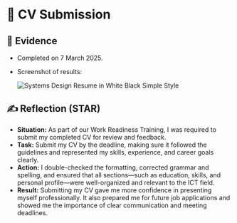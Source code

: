 # 📘 CV Submission

## 📄 Evidence
- Completed on 7 March 2025.
- Screenshot of results:

  ![Systems Design Resume in White Black Simple Style](https://github.com/user-attachments/assets/16ad0e1a-d169-48c3-a3bd-bbd521d6380e)


## ✍️ Reflection (STAR)
- **Situation:**  As part of our Work Readiness Training, I was required to submit my completed CV for review and feedback.
- **Task:**  Submit my CV by the deadline, making sure it followed the guidelines and represented my skills, experience, and career goals clearly.
- **Action:**  I double-checked the formatting, corrected grammar and spelling, and ensured that all sections—such as education, skills, and personal profile—were well-organized and relevant to the ICT field. 
- **Result:**  Submitting my CV gave me more confidence in presenting myself professionally. It also prepared me for future job applications and showed me the importance of clear communication and meeting deadlines.
